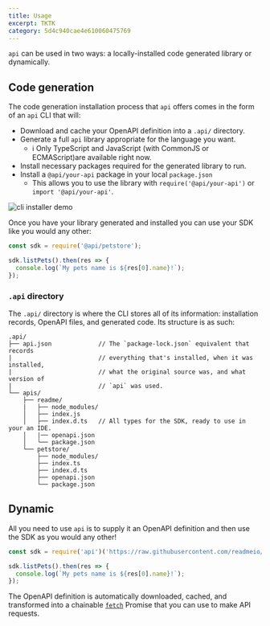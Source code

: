 ```yaml
---
title: Usage
excerpt: TKTK
category: 5d4c940cae4e610060475769
---
```


`api` can be used in two ways: a locally-installed code generated library or dynamically.

## Code generation

The code generation installation process that `api` offers comes in the form of an `api` CLI that will:

* Download and cache your OpenAPI definition into a `.api/` directory.
* Generate a full `api` library appropriate for the language you want.
  * ℹ️ Only TypeScript and JavaScript (with CommonJS or ECMAScript)are available right now.
* Install necessary packages required for the generated library to run.
* Install a `@api/your-api` package in your local `package.json`
  * This allows you to use the library with `require('@api/your-api')` or `import '@api/your-api'`.

![cli installer demo](https://user-images.githubusercontent.com/33762/178076675-76f3fc7e-8505-4847-b34d-08cc68e639bd.gif)

Once you have your library generated and installed you can use your SDK like you would any other:

```js
const sdk = require('@api/petstore');

sdk.listPets().then(res => {
  console.log(`My pets name is ${res[0].name}!`);
});
```

### `.api` directory

The `.api/` directory is where the CLI stores all of its information: installation records, OpenAPI files, and generated code. Its structure is as such:

```
.api/
├── api.json             // The `package-lock.json` equivalent that records
|                        // everything that's installed, when it was installed,
|                        // what the original source was, and what version of
|                        // `api` was used.
└── apis/
    ├── readme/
    |   ├── node_modules/
    │   ├── index.js
    │   ├── index.d.ts   // All types for the SDK, ready to use in your an IDE.
    │   |── openapi.json
    │   └── package.json
    └── petstore/
        ├── node_modules/
        ├── index.ts
        ├── index.d.ts
        ├── openapi.json
        └── package.json
```

## Dynamic

All you need to use `api` is to supply it an OpenAPI definition and then use the SDK as you would any other!

```js
const sdk = require('api')('https://raw.githubusercontent.com/readmeio/oas-examples/main/3.0/json/petstore.json');

sdk.listPets().then(res => {
  console.log(`My pets name is ${res[0].name}!`);
});
```

The OpenAPI definition is automatically downloaded, cached, and transformed into a chainable [`fetch`](https://developer.mozilla.org/en-US/docs/Web/API/Fetch_API) Promise that you can use to make API requests.

